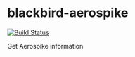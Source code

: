 blackbird-aerospike
===================

[![Build Status](https://travis-ci.org/Vagrants/blackbird-aerospike.png?branch=development)](https://travis-ci.org/Vagrants/blackbird-aerospike)

Get Aerospike information.

